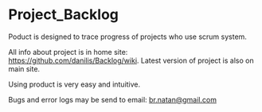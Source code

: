 Project_Backlog
==========

Poduct is designed to trace progress of projects who use scrum system.

All info about project is in home site: https://github.com/danilis/Backlog/wiki. 
Latest version of project is also on main site.

Using product is very easy and intuitive.

Bugs and error logs may be send to email: br.natan@gmail.com